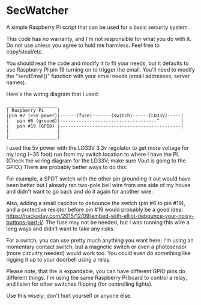 # SecWatcher
A simple Raspberry Pi script that can be used for a basic security system. 

This code has no warranty, and I'm not responsible for what you do with it. Do not use unless you agree to hold me harmless. Feel free to copy/steal/etc.

You should read the code and modify it to fit your needs, but it defaults to use Raspberry PI pin 19 turning on to trigger the email. You'll need to modify the "sendEmail()" function with your email needs (email addresses, server names).

Here's the wiring diagram that I used: 

```
___________________
| Raspberry Pi     |
|pin #2 (+5V power)|------(fuse)-------(switch)------[LD33V]-----|  
|   pin #6 (ground)|------------------------------------^        | 
|   pin #19 (GPIO) |---------------------------------------------|
|                  |
|__________________|        
```

I used the 5v power with the LD33V 3.3v regulator to get more voltage for my long (~35 foot) run from my switch location to where I have the PI. (Check the wiring diagram for the LD33V; make sure Vout is going to the GPIO.) There are probably better ways to do this.

For example, a SPDT switch with the other pin grounding it out would have been better but I already ran two-pole bell wire from one side of my house and didn't want to go back and do it again for another wire.

Also, adding a small capcitor to debounce the switch (pin #6 to pin #19), and a protective resistor before pin #19 would probably be a good idea: https://hackaday.com/2015/12/09/embed-with-elliot-debounce-your-noisy-buttons-part-i/. The fuse may not be needed, but I was running this wire a long ways and didn't want to take any risks.

For a switch, you can use pretty much anything you want here; I'm using an momentary contact switch, but a magnetic switch or even a photosensor (more circuitry needed) would work too. You could even do something like rigging it up to your doorbell using a relay.

Please note, that the is expandable, you can have different GPIO pins do different things. I'm using the same Raspberry Pi board to control a relay, and listen for other switches flipping (for controlling lights).

Use this wisely; don't hurt yourself or anyone else.
